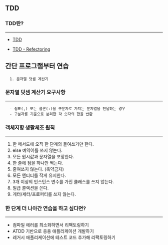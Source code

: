 ## TDD

### TDD란?
------
 + [TDD](https://github.com/hgs-study/DailyStudy/blob/main/Test/TDD.md)

 + [TDD - Refectoring](https://github.com/hgs-study/DailyStudy/blob/main/Test/TDD%20-%20Refactoring.md)



## 간단 프로그램부터 연습
```
  1. 문자열 덧셈 계산기
```

### 문자열 덧셈 계산기 요구사항
----
```
  - 쉼표(,) 또는 콜론(:)을 구분자로 가지는 문자열을 전달하는 경우
  - 구분자를 기준으로 분리한 각 숫자의 합을 반환
```



### 객체지향 생활체조 원칙
----
  1. 한 메서드에 오직 한 단계의 들여쓰기만 한다.
  2. else 예약어를 쓰지 않는다.
  3. 모든 원시값과 문자열을 포장한다.
  4. 한 줄에 점을 하나만 찍는다.
  5. 줄여쓰지 않는다. (축약금지)
  6. 모든 엔티티를 작게 유지한다.
  7. 3개 이상의 인스턴스 변수를 가진 클래스를 쓰지 않는다.
  8. 일급 콜렉션을 쓴다.
  9. 게터/세터/프로퍼티를 쓰지 않는다.

### 한 단계 더 나아간 연습을 하고 싶다면?
---
  + 컴파일 에러를 최소화하면서 리팩토링하기
  + ATDD 기반으로 응용 애플리케이션 개발하기
  + 레거시 애플리케이션에 테스트 코드 추가해 리팩토링하기
